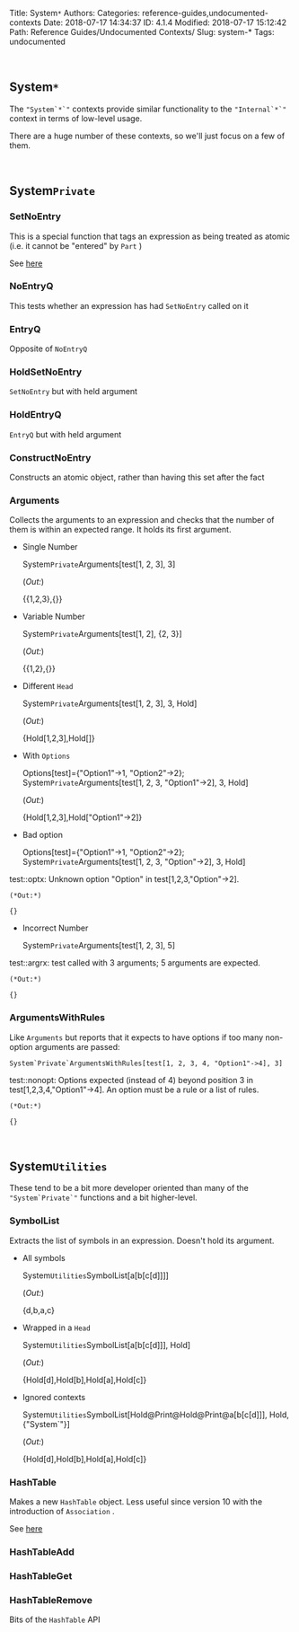 Title: System`*`
Authors: 
Categories: reference-guides,undocumented-contexts
Date: 2018-07-17 14:34:37
ID: 4.1.4
Modified: 2018-07-17 15:12:42
Path: Reference Guides/Undocumented Contexts/
Slug: system-*
Tags: undocumented

<a id="system" style="width:0;height:0;margin:0;padding:0;">&zwnj;</a>

## System`*`

The  ```"System`*`"```  contexts provide similar functionality to the  ```"Internal`*`"```  context in terms of low-level usage.

There are a huge number of these contexts, so we'll just focus on a few of them.

<a id="systemprivate" style="width:0;height:0;margin:0;padding:0;">&zwnj;</a>

## System`Private`

### SetNoEntry

This is a special function that tags an expression as being treated as atomic (i.e. it cannot be "entered" by  ```Part``` )

See  [here](https://mathematica.stackexchange.com/a/139974/38205)

### NoEntryQ

This tests whether an expression has had  ```SetNoEntry```  called on it

### EntryQ

Opposite of  ```NoEntryQ```

### HoldSetNoEntry

```SetNoEntry```  but with held argument

### HoldEntryQ

```EntryQ```  but with held argument

### ConstructNoEntry

Constructs an atomic object, rather than having this set after the fact

### Arguments

Collects the arguments to an expression and checks that the number of them is within an expected range. It holds its first argument.

* Single Number

    System`Private`Arguments[test[1, 2, 3], 3]

    (*Out:*)
    
    {{1,2,3},{}}

* Variable Number

    System`Private`Arguments[test[1, 2], {2, 3}]

    (*Out:*)
    
    {{1,2},{}}

* Different  ```Head```

    System`Private`Arguments[test[1, 2, 3], 3, Hold]

    (*Out:*)
    
    {Hold[1,2,3],Hold[]}

* With  ```Options```

    Options[test]={"Option1"->1, "Option2"->2};
    System`Private`Arguments[test[1, 2, 3, "Option1"->2], 3, Hold]

    (*Out:*)
    
    {Hold[1,2,3],Hold["Option1"->2]}

* Bad option

    Options[test]={"Option1"->1, "Option2"->2};
    System`Private`Arguments[test[1, 2, 3, "Option"->2], 3, Hold]


<div class='mma-message'>
 <span class='mma-message-name'>test::optx:</span>
 <span class='mma-message-text'>Unknown option "Option" in test[1,2,3,"Option"->2].</span>
</div>

    (*Out:*)
    
    {}

* Incorrect Number

    System`Private`Arguments[test[1, 2, 3], 5]


<div class='mma-message'>
 <span class='mma-message-name'>test::argrx:</span>
 <span class='mma-message-text'>test called with 3 arguments; 5 arguments are expected.</span>
</div>

    (*Out:*)
    
    {}

### ArgumentsWithRules

Like  ```Arguments```  but reports that it expects to have options if too many non-option arguments are passed:

    System`Private`ArgumentsWithRules[test[1, 2, 3, 4, "Option1"->4], 3]


<div class='mma-message'>
 <span class='mma-message-name'>test::nonopt:</span>
 <span class='mma-message-text'>Options expected (instead of 4) beyond position 3 in test[1,2,3,4,"Option1"->4]. An option must be a rule or a list of rules.</span>
</div>

    (*Out:*)
    
    {}

<a id="systemutilities" style="width:0;height:0;margin:0;padding:0;">&zwnj;</a>

## System`Utilities`

These tend to be a bit more developer oriented than many of the  ```"System`Private`"```  functions and a bit higher-level.

### SymbolList

Extracts the list of symbols in an expression. Doesn't hold its argument.

* All symbols

    System`Utilities`SymbolList[a[b[c[d]]]]

    (*Out:*)
    
    {d,b,a,c}

* Wrapped in a  ```Head```

    System`Utilities`SymbolList[a[b[c[d]]], Hold]

    (*Out:*)
    
    {Hold[d],Hold[b],Hold[a],Hold[c]}

* Ignored contexts

    System`Utilities`SymbolList[Hold@Print@Hold@Print@a[b[c[d]]], Hold, {"System`"}]

    (*Out:*)
    
    {Hold[d],Hold[b],Hold[a],Hold[c]}

### HashTable

Makes a new  ```HashTable```  object. Less useful since version 10 with the introduction of  ```Association``` .

See  [here](https://mathematica.stackexchange.com/a/1029/38205)

### HashTableAdd

### HashTableGet

### HashTableRemove

Bits of the  ```HashTable```  API
